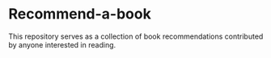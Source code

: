 # Recommend-a-book
This repository serves as a collection of book recommendations contributed by anyone interested in reading.
